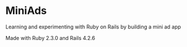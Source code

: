 # MiniAds
Learning and experimenting with Ruby on Rails by building a mini ad app

Made with Ruby 2.3.0 and Rails 4.2.6